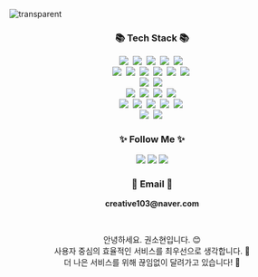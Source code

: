 ![transparent](https://capsule-render.vercel.app/api?type=transparent&fontColor=F5C0CA&text=Sohyun's%20GitHub%20&height=150&fontSize=60&desc=Welcome!&descAlignY=75&descAlign=60)
<br>

<h3 align="center">📚 Tech Stack 📚</h3>
<p align="center">
  <!-- 디자인 툴 -->
  <img src="https://img.shields.io/badge/Figma-F24E1E?style=flat-square&logo=Figma&logoColor=white"/></a>&nbsp
  <img src="https://img.shields.io/badge/Adobe-FF0000?style=flat-square&logo=Adobe&logoColor=white"/></a>&nbsp
  <img src="https://img.shields.io/badge/Adobe%20XD-FF61F6?style=flat-square&logo=Adobe%20XD&logoColor=white"/></a>&nbsp
  <img src="https://img.shields.io/badge/Adobe Photoshop-31A8FF?style=flat-square&logo=Adobe Photoshop&logoColor=white"/></a>&nbsp
  <img src="https://img.shields.io/badge/Adobe Illustrator-FF9A00?style=flat-square&logo=Adobe Illustrator&logoColor=white"/></a>&nbsp
  <br> 
  <!-- 프론트엔드 -->
  <img src="https://img.shields.io/badge/React-61DAFB?style=flat-square&logo=React&logoColor=black"/></a>&nbsp                  <!-- React -->
  <img src="https://img.shields.io/badge/Typescript-3178C6?style=flat-square&logo=Typescript&logoColor=white"/></a>&nbsp        <!-- Typescript -->
  <img src="https://img.shields.io/badge/Javascript-ffb13b?style=flat-square&logo=javascript&logoColor=white"/></a>&nbsp        <!-- JavaScript -->
  <img src="https://img.shields.io/badge/html5-E34F26?style=flat-square&logo=html5&logoColor=white"/></a>&nbsp                  <!-- HTML -->
  <img src="https://img.shields.io/badge/css-1572B6?style=flat-square&logo=css3&logoColor=white"/></a>&nbsp                     <!-- CSS -->
  <img src="https://img.shields.io/badge/Tailwind CSS-06B6D4?style=flat-square&logo=Tailwind CSS&logoColor=white"/></a>&nbsp    <!-- Tailwind CSS -->
  <br>
  <!-- 백엔드 -->
  <img src="https://img.shields.io/badge/java-007396?style=flat-square&logo=java&logoColor=white"/></a>&nbsp                    <!-- Java -->
  <img src="https://img.shields.io/badge/Python-3776AB?style=flat-square&logo=Python&logoColor=white"/></a>&nbsp                <!-- Python -->
  <br>
  <img src="https://img.shields.io/badge/SpringBoot-6DB33F?style=flat-square&logo=SpringBoot&logoColor=white"/></a>&nbsp        <!-- Spring Boot -->
  <img src="https://img.shields.io/badge/Spring-6DB33F?style=flat-square&logo=Spring&logoColor=white"/></a>&nbsp                <!-- Spring -->
  <img src="https://img.shields.io/badge/Flask-000000?style=flat-square&logo=flask&logoColor=white"/></a>&nbsp                  <!-- Flask -->
  <img src="https://img.shields.io/badge/Apache Tomcat-F8DC75?style=flat-square&logo=apachetomcat&logoColor=black"/></a>&nbsp   <!-- Tomcat -->
  <br>
  <!-- 데이터베이스 -->
  <img src="https://img.shields.io/badge/oracle-F80000?style=flat-square&logo=oracle&logoColor=white"/></a>&nbsp                <!-- Oracle -->
  <img src="https://img.shields.io/badge/mysql-4479A1?style=flat-square&logo=mysql&logoColor=white"/></a>&nbsp                  <!-- MySQL -->
  <img src="https://img.shields.io/badge/mariaDB-003545?style=flat-square&logo=mariaDB&logoColor=white"/></a>&nbsp              <!-- MariaDB -->
  <img src="https://img.shields.io/badge/postgresql-4169E1?style=flat-square&logo=postgresql&logoColor=white"/></a>&nbsp        <!-- PostgreSQL -->
  <img src="https://img.shields.io/badge/sqlite-4169E1?style=flat-square&logo=sqlite&logoColor=white"/></a>&nbsp                <!-- SQLite -->
  <br>
  <!-- 인프라 / DevOps -->
  <img src="https://img.shields.io/badge/linux-FCC624?style=flat-square&logo=linux&logoColor=black"/></a>&nbsp                   <!-- 리눅스 -->
  <img src="https://img.shields.io/badge/Amazon AWS-232F3E?style=flat-square&logo=amazonaws&logoColor=white"/></a>&nbsp          <!-- AWS -->
</p>

<h3 align="center">✨ Follow Me ✨</h3>
<p align="center">
  <a href="https://creative103.tistory.com" target="_blank"><img src="https://img.shields.io/badge/Tistory-535D6C?style=flat-square&logo=Tistory&logoColor=white"/></a>
  <a href="https://creative103.notion.site/18505293440180febb0ff274f403105d" target="_blank"><img src="https://img.shields.io/badge/Notion-000000?style=flat-square&logo=Notion&logoColor=white"/></a>
  <a href="mailto:creative103@naver.com" target="_blank"><img src="https://img.shields.io/badge/Gmail-d14836?style=flat-square&logo=Gmail&logoColor=white&link=creative103@naver.com"/></a>
</p>

<h3 align="center">📧 Email 📧</h3>
<p align="center">
  <Strong>creative103@naver.com</Strong>
</p>

<br>

<p align="center">
  안녕하세요. 권소현입니다. 😊<br>
  사용자 중심의 효율적인 서비스를 최우선으로 생각합니다. 🌟<br>
  더 나은 서비스를 위해 끊임없이 달려가고 있습니다! 🐇<br>
</p>

<br>
